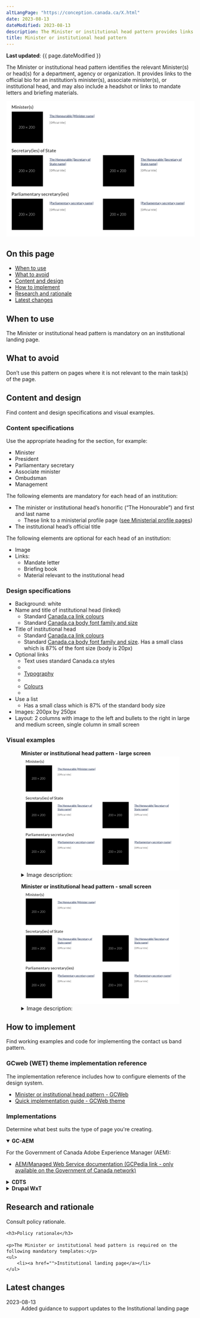 ```yaml
---
altLangPage: "https://conception.canada.ca/X.html"
date: 2023-08-13
dateModified: 2023-08-13
description: The Minister or institutional head pattern provides links to an institution’s minister(s), including associate minister(s), or its institutional head.
title: Minister or institutional head pattern
---
```

<p><strong>Last updated</strong>: {{ page.dateModified }}</p>
<p>
    The Minister or institutional head pattern identifies the relevant Minister(s) or head(s) for a department, agency or organization. It provides links to the official bio for an institution’s minister(s), associate minister(s), or
    institutional head, and may also include a headshot or links to mandate letters and briefing materials.
</p>
<div class="pattern-demo mrgn-tp-lg mrgn-bttm-xl"><img src="../images/ministers-block-en.png" class="img-responsive" alt="" /></div>
<section>
    <h2>On this page</h2>
    <ul>
        <li><a href="#use">When to use</a></li>
        <li><a href="#avoid">What to avoid</a></li>
        <li><a href="#design">Content and design</a></li>
        <li><a href="#implement">How to implement</a></li>
        <li><a href="#research">Research and rationale</a></li>
        <li><a href="#latest">Latest changes</a></li>
    </ul>
</section>
<section>
    <h2 id="use">When to use</h2>
    <p>The Minister or institutional head pattern is mandatory on an institutional landing page.</p>
</section>
<section>
    <h2 id="avoid">What to avoid</h2>
    <p>Don’t use this pattern on pages where it is not relevant to the main task(s) of the page.</p>
</section>
<section>
    <h2 id="design">Content and design</h2>
    <p>Find content and design specifications and visual examples.</p>
    <h3>Content specifications</h3>
    <p>Use the appropriate heading for the section, for example:</p>
    <ul>
        <li>Minister</li>
        <li>President</li>
        <li>Parliamentary secretary</li>
        <li>Associate minister</li>
        <li>Ombudsman</li>
        <li>Management</li>
    </ul>
    <p>The following elements are mandatory for each head of an institution:</p>
    <ul>
        <li>
            The minister or institutional head’s honorific (“The Honourable”) and first and last name
            <ul>
                <li>These link to a ministerial profile page (<a href="https://design.canada.ca/mandatory-templates/ministerial-profile-pages.html">see Ministerial profile pages</a>)</li>
            </ul>
        </li>
        <li>The institutional head’s official title</li>
    </ul>
    <p>The following elements are optional for each head of an institution:</p>
    <ul>
        <li>Image</li>
        <li>
            Links:
            <ul>
                <li>Mandate letter</li>
                <li>Briefing book</li>
                <li>Material relevant to the institutional head</li>
            </ul>
        </li>
    </ul>
    <h3>Design specifications</h3>
    <ul>
        <li>Background: white</li>
        <li>
            Name and title of institutional head (linked)
            <ul>
                <li>Standard <a href="https://design.canada.ca/styles/colours.html">Canada.ca link colours</a></li>
                <li>Standard <a href="https://design.canada.ca/styles/typography.html">Canada.ca body font family and size</a></li>
            </ul>
        </li>
        <li>
            Title of institutional head
            <ul>
                <li>Standard <a href="https://design.canada.ca/styles/colours.html">Canada.ca link colours</a></li>
                <li>Standard <a href="https://design.canada.ca/styles/typography.html">Canada.ca body font family and size</a>. Has a small class which is 87% of the font size (body is 20px)</li>
            </ul>
        </li>
        <li>
            Optional links
            <ul>
                <li>Text uses standard Canada.ca styles</li>
                <li></li>
                <li><a href="https://design.canada.ca/styles/typography.html">Typography</a></li>
                <li></li>
                <li><a href="https://design.canada.ca/styles/colours.html">Colours</a></li>
                <li></li>
            </ul>
        </li>
        <li>
            Use a list
            <ul>
                <li>Has a small class which is 87% of the standard body size</li>
            </ul>
        </li>
        <li>Images: 200px by 250px</li>
        <li>Layout: 2 columns with image to the left and bullets to the right in large and medium screen, single column in small screen</li>
    </ul>
    <h3>Visual examples</h3>
    <div class="pattern-demo mrgn-tp-md mrgn-bttm-md">
        <figure class="mrgn-tp-md mrgn-bttm-lg">
            <figcaption><b>Minister or institutional head pattern - large screen</b></figcaption>
            <img src="../images/ministers-block-en.png" class="img-responsive" alt="Minister or institutional head pattern for large screens. Text version below:" />
            <details>
                <summary class="wb-toggle" data-toggle='{"print":"on"}'>Image description:</summary>
                <p>The Minister or institutional head pattern appears in 2 columns with the heading “Minister(s)”.</p>
                <p>The first column presents a placeholder for an institutional head’s image on the left. The dimensions for the image are 200px x 250px. Information on the right includes:</p>
                <ul>
                    <li>The Honourable [Minister name] (link)</li>
                    <li>[Official title] (text)</li>
                    <li>List item: Mandate letter [optional] (link)</li>
                    <li>List item: Briefing book [optional] (link)</li>
                </ul>
                <p>The second column presents a placeholder for an institutional head’s image on the left. The dimensions for the image are 200px x 250px. Information on the right includes:</p>
                <ul>
                    <li>The Honourable [Minister name] (link)</li>
                    <li>[Official title] (text)</li>
                    <li>List item: Mandate letter [optional - single item] (link)</li>
                </ul>
            </details>
        </figure>
    </div>
    <div class="pattern-demo mrgn-tp-md mrgn-bttm-md">
        <figure class="mrgn-tp-md mrgn-bttm-lg">
            <figcaption><b>Minister or institutional head pattern - small screen</b></figcaption>
            <img src="../images/ministers-block-en.png" class="img-responsive" alt="Minister or institutional head pattern for small screens. Text version below:" />
            <details>
                <summary class="wb-toggle" data-toggle='{"print":"on"}'>Image description:</summary>
                <p>The Minister or institutional head pattern appears in 1 column and 2 items with the heading “Minister(s)”.</p>
                <p>The first column presents a placeholder for an institutional head’s image on the left. The dimensions for the image are 200px x 250px. Information on the right includes:</p>
                <ul>
                    <li>The Honourable [Minister name] (link)</li>
                    <li>[Official title] (text)</li>
                    <li>List item: Mandate letter [optional] (link)</li>
                    <li>List item: Briefing book [optional] (link)</li>
                </ul>
                <p>The second column presents a placeholder for an institutional head’s image on the left. The dimensions for the image are 200px x 250px. Information on the right includes:</p>
                <ul>
                    <li>The Honourable [Minister name] (link)</li>
                    <li>[Official title] (text)</li>
                    <li>List item: Mandate letter [optional - single item] (link)</li>
                </ul>
            </details>
        </figure>
    </div>
</section>
<section>
    <h2 id="implement">How to implement</h2>
    <p>Find working examples and code for implementing the contact us band pattern.</p>
    <h3>GCweb (WET) theme implementation reference</h3>
    <p>The implementation reference includes how to configure elements of the design system.</p>
    <ul>
        <li><a href="">Minister or institutional head pattern - GCWeb</a></li>
        <li><a href="https://wet-boew.github.io/GCWeb/docs/implementing-en.html">Quick implementation guide - GCWeb theme</a></li>
    </ul>
    <h3>Implementations</h3>
    <p>Determine what best suits the type of page you're creating.</p>
    <div class="row">
        <div class="col-md-8">
            <div class="wb-tabs mrgn-tp-lg">
                <div class="tabpanels">
                    <details id="004" open="open">
                        <summary><strong>GC-AEM</strong></summary>
                        <p class="mrgn-tp-lg">For the Government of Canada Adobe Experience Manager (AEM):</p>
                        <ul>
                            <li><a href="https://www.gcpedia.gc.ca/wiki/AEM_GC-specific_Documentation_6.5">AEM/Managed Web Service documentation (GCPedia link - only available on the Government of Canada network)</a></li>
                        </ul>
                    </details>
                    <details id="005">
                        <summary><strong>CDTS</strong></summary>
                        <p class="mrgn-tp-lg">For the Centrally Deployed Templates Solution (CDTS):</p>
                        <ul>
                            <li><a href="https://cenw-wscoe.github.io/sgdc-cdts/docs/index-en.html">CDTS documentation</a></li>
                        </ul>
                    </details>
                    <details id="006">
                        <summary><strong>Drupal WxT</strong></summary>
                        <p class="mrgn-tp-lg">For Drupal WxT:</p>
                        <ul>
                            <li><a href="https://drupalwxt.github.io/en/">Drupal WxT documentation</a></li>
                        </ul>
                    </details>
                </div>
            </div>
        </div>
    </div>
</section>
<section>
    <h2 id="research">Research and rationale</h2>
    <p>Consult policy rationale.</p>

    <h3>Policy rationale</h3>

    <p>The Minister or institutional head pattern is required on the following mandatory templates:</p>
    <ul>
        <li><a href="">Institutional landing page</a></li>
    </ul>
</section>
<section>
    <h2 id="latest">Latest changes</h2>
    <dl class="dl-horizontal">
        <dt>
            <time datetime="2023-08-13" class="link-muted">2023-08-13</time>
        </dt>
        <dd>Added guidance to support updates to the Institutional landing page</dd>
    </dl>
</section>


